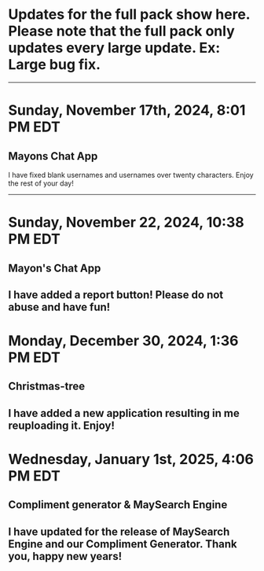 # Updates for the full pack show here. Please note that the full pack only updates every large update. Ex: Large bug fix.

----------------------------------

# Sunday, November 17th, 2024, 8:01 PM EDT
## Mayons Chat App

I have fixed blank usernames and usernames over twenty characters. Enjoy the rest of your day!

----------------------------------
# Sunday, November 22, 2024, 10:38 PM EDT
## Mayon's Chat App
I have added a report button! Please do not abuse and have fun!
----------------------------------
# Monday, December 30, 2024, 1:36 PM EDT
## Christmas-tree
I have added a new application resulting in me reuploading it. Enjoy!
----------------------------------
# Wednesday, January 1st, 2025, 4:06 PM EDT
## Compliment generator & MaySearch Engine
I have updated for the release of MaySearch Engine and our Compliment Generator.
Thank you, happy new years!
----------------------------------
